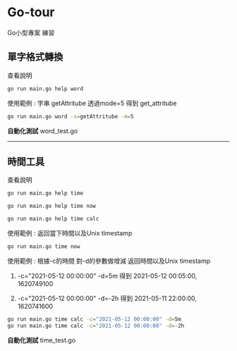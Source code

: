 # Go-tour
Go小型專案 練習



## 單字格式轉換

查看說明

```sh
go run main.go help word
```

使用範例 : 字串 getAttritube 透過mode=5 得到 get_attritube

```sh
go run main.go word -s=getAttritube -m=5
```

**自動化測試** word_test.go

---

## 時間工具

查看說明

```sh
go run main.go help time

go run main.go help time now

go run main.go help time calc
```

使用範例 :  返回當下時間以及Unix timestamp

```sh
go run main.go time now
```

使用範例 : 根據-c的時間 對-d的參數做增減 返回時間以及Unix timestamp

1. -c="2021-05-12 00:00:00" -d=5m 得到 2021-05-12 00:05:00, 1620749100

2. -c="2021-05-12 00:00:00" -d=-2h 得到 2021-05-11 22:00:00, 1620741600

```sh
go run main.go time calc -c="2021-05-12 00:00:00" -d=5m
go run main.go time calc -c="2021-05-12 00:00:00" -d=-2h
```

**自動化測試** time_test.go
